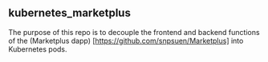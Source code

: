 ## kubernetes_marketplus
The purpose of this repo is to decouple the frontend and backend functions of the (Marketplus dapp) [https://github.com/snpsuen/Marketplus] into Kubernetes pods.
